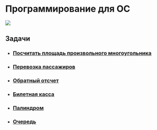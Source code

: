 # Программирование для ОС

![](https://cdn-icons-png.flaticon.com/128/4260/4260934.png "")

## Задачи

* ###  [Посчитать площадь произвольного многоугольника](https://github.com/comradeGoose/OS_Programming/tree/master/area_of_an_arbitrary_polygon)

* ###  [Перевозка пассажиров](https://github.com/comradeGoose/OS_Programming/tree/master/passenger_transportation)

* ### [Обратный отсчет](https://github.com/comradeGoose/OS_Programming/tree/master/countdown)

* ### [Билетная касса](https://github.com/comradeGoose/OS_Programming/tree/master/ticket_office)

* ### [Палиндром](https://github.com/comradeGoose/OS_Programming/tree/master/palindrome)

* ### [Очередь](https://github.com/comradeGoose/OS_Programming/tree/master/queue)
